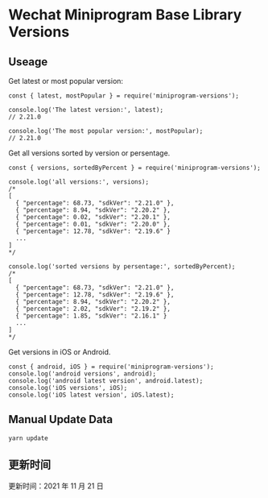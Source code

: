 
# Wechat Miniprogram Base Library Versions

## Useage

Get latest or most popular version:

```;
const { latest, mostPopular } = require('miniprogram-versions');

console.log('The latest version:', latest);
// 2.21.0

console.log('The most popular version:', mostPopular);
// 2.21.0

```

Get all versions sorted by version or persentage.

```
const { versions, sortedByPercent } = require('miniprogram-versions');

console.log('all versions:', versions);
/*
[
  { "percentage": 68.73, "sdkVer": "2.21.0" },
  { "percentage": 8.94, "sdkVer": "2.20.2" },
  { "percentage": 0.02, "sdkVer": "2.20.1" },
  { "percentage": 0.01, "sdkVer": "2.20.0" },
  { "percentage": 12.78, "sdkVer": "2.19.6" }
  ...
]
*/

console.log('sorted versions by persentage:', sortedByPercent);
/*
[
  { "percentage": 68.73, "sdkVer": "2.21.0" },
  { "percentage": 12.78, "sdkVer": "2.19.6" },
  { "percentage": 8.94, "sdkVer": "2.20.2" },
  { "percentage": 2.02, "sdkVer": "2.19.2" },
  { "percentage": 1.85, "sdkVer": "2.16.1" }
  ...
]
*/
```

Get versions in iOS or Android.

```
const { android, iOS } = require('miniprogram-versions');
console.log('android versions', android);
console.log('android latest version', android.latest);
console.log('iOS versions', iOS);
console.log('iOS latest version', iOS.latest);
```

## Manual Update Data

```
yarn update
```

## 更新时间

更新时间：2021 年 11 月 21 日
